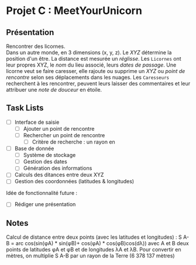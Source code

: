 # Projet C : MeetYourUnicorn

## Présentation
Rencontrer des licornes.  
Dans un autre monde, en 3 dimensions (x, y, z). Le *XYZ* détermine la position d'un être. La distance est mesurée un *réglisse*.
Les `Licornes` ont leur propres XYZ, le *nom* du lieu associé, leurs *dates de passage*. Une licorne veut se faire caresser, elle rajoute ou supprime un *XYZ* ou *point de rencontre* selon ses déplacements dans les nuages.
Les `Caresseurs` recherchent à les rencontrer, peuvent leurs laisser des commentaires et leur attribuer une *note de douceur* en étoile.

## Task Lists
- [ ] Interface de saisie
    - [ ] Ajouter un point de rencontre
    - [ ] Rechercher un point de rencontre
        - [ ] Critère de recherche : un rayon en 
- [ ] Base de donnée
    - [ ] Système de stockage
    - [ ] Gestion des dates
    - [ ] Génération des informations
- [ ] Calculs des ditances entre deux XYZ
- [ ] Gestion des coordonnées (latitudes & longitudes)

Idée de fonctionnalité future :
- [ ] Rédiger une présentation

## Notes 

Calcul de distance entre deux points (avec les latitudes et longitudes) :
S A-B = arc cos(sin(φA) * sin(φB)+ cos(φA) * cos(φB)cos(dλ)) avec A et B deux points de latitudes φA et φB et de longitudes λA et λB.
Pour convertir en mètres, on multiplie S A-B par un rayon de la Terre (6 378 137 mètres)